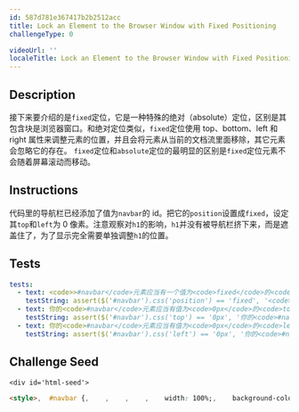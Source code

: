 ```yaml
---
id: 587d781e367417b2b2512acc
title: Lock an Element to the Browser Window with Fixed Positioning
challengeType: 0

videoUrl: ''
localeTitle: Lock an Element to the Browser Window with Fixed Positioning
---
```


## Description
<section id='description'>
接下来要介绍的是<code>fixed</code>定位，它是一种特殊的绝对（absolute）定位，区别是其包含块是浏览器窗口。和绝对定位类似，<code>fixed</code>定位使用 top、bottom、left 和 right 属性来调整元素的位置，并且会将元素从当前的文档流里面移除，其它元素会忽略它的存在。
<code>fixed</code>定位和<code>absolute</code>定位的最明显的区别是<code>fixed</code>定位元素不会随着屏幕滚动而移动。
</section>

## Instructions
<section id='instructions'>
代码里的导航栏已经添加了值为<code>navbar</code>的 id。把它的<code>position</code>设置成<code>fixed</code>，设定其<code>top</code>和<code>left</code>为 0 像素。注意观察对<code>h1</code>的影响，<code>h1</code>并没有被导航栏挤下来，而是遮盖住了，为了显示完全需要单独调整<code>h1</code>的位置。
</section>

## Tests
<section id='tests'>

```yml
tests:
  - text: <code>>#navbar</code>元素应当有一个值为<code>fixed</code>的<code>position</code>CSS 属性
    testString: assert($('#navbar').css('position') == 'fixed', '<code>#navbar</code>元素应当有一个值为<code>fixed</code>的<code>position</code>CSS 属性');
  - text: 你的<code>#navbar</code>元素应当有值为<code>0px</code>的<code>top</code>CSS 属性。
    testString: assert($('#navbar').css('top') == '0px', '你的<code>#navbar</code>元素应当有值为<code>0px</code>的<code>top</code>CSS 属性。');
  - text: 你的<code>#navbar</code>元素应当有值为<code>0px</code>的<code>left</code>CSS 属性。
    testString: assert($('#navbar').css('left') == '0px', '你的<code>#navbar</code>元素应当有值为<code>0px</code>的<code>left</code>CSS 属性。');

```

</section>

## Challenge Seed
<section id='challengeSeed'>

    <div id='html-seed'>
```html
<style>,  #navbar {,    ,    ,    ,    width: 100%;,    background-color: #767676;,  },  nav ul {,    margin: 0px;,    padding: 5px 0px 5px 30px;,  },  nav li {,    display: inline;,    margin-right: 20px;,  },  a {,    text-decoration: none;,  },</style>,<body>,  <header>,    <h1>欢迎!</h1>,    <nav id="navbar">,      <ul>,        <li><a href="">网站首页</a></li>,        <li><a href="">联系我们</a></li>,      </ul>,    </nav>,  </header>,  <p>当导航条固定在浏览器窗口上时，我会上移。</p>,</body>
```





</div>





</section>

              